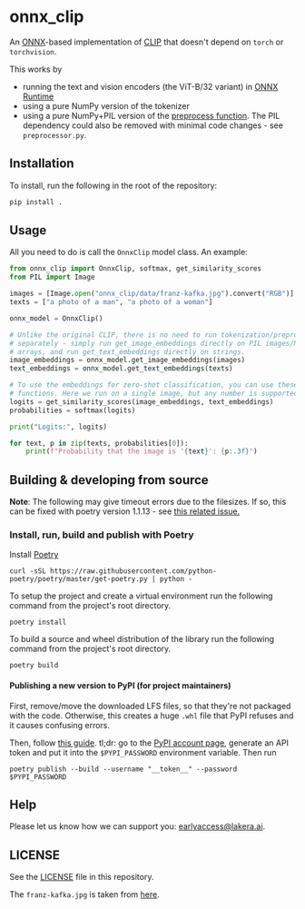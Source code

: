 # onnx_clip

An [ONNX](https://onnx.ai/)-based implementation of [CLIP](https://github.com/openai/CLIP) that doesn't
depend on `torch` or `torchvision`.

This works by
- running the text and vision encoders (the ViT-B/32 variant) in [ONNX Runtime](https://onnxruntime.ai/)
- using a pure NumPy version of the tokenizer
- using a pure NumPy+PIL version of the [preprocess function](https://github.com/openai/CLIP/blob/3702849800aa56e2223035bccd1c6ef91c704ca8/clip/clip.py#L79).
  The PIL dependency could also be removed with minimal code changes - see `preprocessor.py`.

## Installation
To install, run the following in the root of the repository:
```bash
pip install .
```

## Usage

All you need to do is call the `OnnxClip` model class. An example:

```python
from onnx_clip import OnnxClip, softmax, get_similarity_scores
from PIL import Image

images = [Image.open("onnx_clip/data/franz-kafka.jpg").convert("RGB")]
texts = ["a photo of a man", "a photo of a woman"]

onnx_model = OnnxClip()

# Unlike the original CLIP, there is no need to run tokenization/preprocessing
# separately - simply run get_image_embeddings directly on PIL images/NumPy
# arrays, and run get_text_embeddings directly on strings.
image_embeddings = onnx_model.get_image_embeddings(images)
text_embeddings = onnx_model.get_text_embeddings(texts)

# To use the embeddings for zero-shot classification, you can use these two
# functions. Here we run on a single image, but any number is supported.
logits = get_similarity_scores(image_embeddings, text_embeddings)
probabilities = softmax(logits)

print("Logits:", logits)

for text, p in zip(texts, probabilities[0]):
    print(f"Probability that the image is '{text}': {p:.3f}")
```

## Building & developing from source

**Note**: The following may give timeout errors due to the filesizes. If so, this can be fixed with poetry version 1.1.13 - see [this related issue.](https://github.com/python-poetry/poetry/issues/6009)

### Install, run, build and publish with Poetry

Install [Poetry](https://python-poetry.org/docs/)
```
curl -sSL https://raw.githubusercontent.com/python-poetry/poetry/master/get-poetry.py | python -
```

To setup the project and create a virtual environment run the following command from the project's root directory.
```
poetry install
```

To build a source and wheel distribution of the library run the following command from the project's root directory.
```
poetry build
```

#### Publishing a new version to PyPI (for project maintainers)

First, remove/move the downloaded LFS files, so that they're not packaged with the code.
Otherwise, this creates a huge `.whl` file that PyPI refuses and it causes confusing errors.

Then, follow [this guide](https://towardsdatascience.com/how-to-publish-a-python-package-to-pypi-using-poetry-aa804533fc6f).
tl;dr: go to the [PyPI account page](https://pypi.org/manage/account/), generate an API token
and put it into the `$PYPI_PASSWORD` environment variable. Then run
```shell
poetry publish --build --username "__token__" --password $PYPI_PASSWORD
```

## Help

Please let us know how we can support you: [earlyaccess@lakera.ai](mailto:earlyaccess@lakera.ai).

## LICENSE
See the [LICENSE](./LICENSE) file in this repository.

The `franz-kafka.jpg` is taken from [here](https://www.knesebeck-verlag.de/franz_kafka/p-1/270).